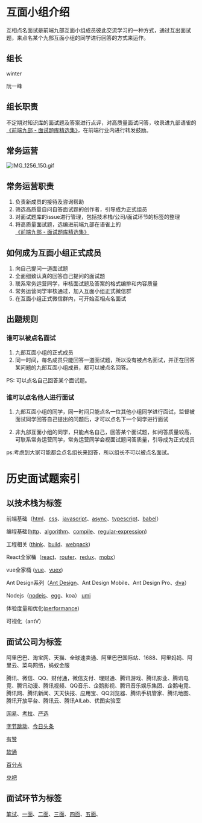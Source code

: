 # 互面小组介绍

互相点名面试是前端九部互面小组成员彼此交流学习的一种方式，通过互出面试题，来点名某个九部互面小组的同学进行回答的方式来运作。

## 组长

winter

阮一峰

## 组长职责

不定期对知识库的面试题及答案进行点评，对高质量面试问答，收录进九部语雀的 [《前端九部 - 面试题库精选集》](https://www.yuque.com/fe9/interview)，在前端行业内进行转发鼓励。


## 常务运营

![IMG_1256_150.gif](https://i.loli.net/2019/05/01/5cc8f036be9d8.gif)

## 常务运营职责

1. 负责新成员的接待及咨询帮助
2. 筛选高质量自问自答面试题的创作者，引导成为正式组员
3. 对面试题库的issue进行管理，包括技术栈/公司/面试环节的标签的整理
4. 将高质量面试题，选编进前端九部在语雀上的 [《前端九部 - 面试题库精选集》](https://www.yuque.com/fe9/interview)

 
## 如何成为互面小组正式成员

1. 向自己提问一道面试题
2. 全面细致认真的回答自己提问的面试题
3. 联系常务运营同学，审核面试题及答案的格式编排和内容质量
4. 常务运营同学审核通过，加入互面小组正式微信群
5. 在互面小组正式微信群内，可开始互相点名面试


## 出题规则

### 谁可以被点名面试

1. 九部互面小组的正式成员
2. 同一时间，每名成员只能回答一道面试题，所以没有被点名面试，并正在回答某问题的九部互面小组成员，都可以被点名回答。

PS: 可以点名自己回答某个面试题。

### 谁可以点名他人进行面试

1. 九部互面小组的同学，同一时间只能点名一位其他小组同学进行面试，监督被面试同学回答自己提出的问题后，才可以点名下一个同学进行面试

2. 非九部互面小组的同学，只能点名自己，回答某个面试题，如问答质量较高，可联系常务运营同学，常务运营同学会视面试题问答质量，引导成为正式成员

ps:考虑到大家可能都会点名组长来回答，所以组长不可以被点名面试。



# 历史面试题索引

## 以技术栈为标签


前端基础（[html](https://github.com/frontend9/fe9-interview/issues?q=is%3Aissue+is%3Aopen+label%3Ahtml)、[css](https://github.com/frontend9/fe9-interview/issues?q=is%3Aissue+is%3Aopen+label%3Acss)、[javascript](https://github.com/frontend9/fe9-interview/issues?q=is%3Aissue+is%3Aopen+label%3Ajavascript)、[async](https://github.com/frontend9/fe9-interview/issues?q=is%3Aissue+is%3Aopen+label%3Aasync)、[typescript](https://github.com/frontend9/fe9-interview/issues?q=is%3Aissue+is%3Aopen+label%3Atypescript)、[babel](https://github.com/frontend9/fe9-interview/issues?q=is%3Aissue+is%3Aopen+label%3Ababel)）

编程基础([http](https://github.com/frontend9/fe9-interview/issues?q=is%3Aissue+is%3Aopen+label%3Ahttp)、[algorithm](https://github.com/frontend9/fe9-interview/issues?q=is%3Aissue+is%3Aopen+label%3Aalgorithm)、[compile](https://github.com/frontend9/fe9-interview/issues?q=is%3Aissue+is%3Aopen+label%3Acompile)、[regular-expression](https://github.com/frontend9/fe9-interview/issues?q=is%3Aissue+is%3Aopen+label%3A%22Regular+Expression%22))

工程相关 ([think](https://github.com/frontend9/fe9-interview/issues?q=is%3Aissue+is%3Aopen+label%3Athink)、[build](https://github.com/frontend9/fe9-interview/issues?q=is%3Aissue+is%3Aopen+label%3Abuild)、[webpack](https://github.com/frontend9/fe9-interview/issues?q=is%3Aissue+is%3Aopen+label%3Awebpack))

React全家桶（[react](https://github.com/frontend9/fe9-interview/issues?q=is%3Aissue+is%3Aopen+label%3Areact)、[router](https://github.com/frontend9/fe9-interview/issues?q=is%3Aissue+is%3Aopen+label%3Arouter)、[redux](https://github.com/frontend9/fe9-interview/issues?q=is%3Aissue+is%3Aopen+label%3Aredux)、[mobx](https://github.com/frontend9/fe9-interview/issues?q=is%3Aissue+is%3Aopen+label%3Amobx)）

vue全家桶 ([vue](https://github.com/frontend9/fe9-interview/issues?q=is%3Aissue+is%3Aopen+label%3Avue)、[vuex](https://github.com/frontend9/fe9-interview/issues?q=is%3Aissue+is%3Aopen+label%3Avuex))

Ant Design系列（[Ant Design](https://github.com/frontend9/fe9-interview/issues?q=is%3Aissue+is%3Aopen+label%3Aant%20design)、Ant Design Mobile、Ant Design Pro、[dva](https://github.com/frontend9/fe9-interview/issues?q=is%3Aissue+is%3Aopen+label%3Adva)）

Nodejs（[nodejs](https://github.com/frontend9/fe9-interview/issues?q=is%3Aissue+is%3Aopen+label%3Anodejs)、[egg](https://github.com/frontend9/fe9-interview/issues?q=is%3Aissue+is%3Aopen+label%3Aegg)、koa）
[umi](https://github.com/frontend9/fe9-interview/issues?q=is%3Aissue+is%3Aopen+label%3Aumi)

体验度量和优化([performance](https://github.com/frontend9/fe9-interview/issues?q=is%3Aissue+is%3Aopen+label%3Aperformance))

可视化（antV）


## 面试公司为标签

阿里巴巴、淘宝网、天猫、全球速卖通、阿里巴巴国际站、1688、阿里妈妈、阿里云、菜鸟网络，蚂蚁金服 

腾讯、微信、QQ、财付通，微信支付、理财通、腾讯游戏、腾讯影业、腾讯电竞、腾讯动漫、腾讯视频、QQ音乐、企鹅影视、腾讯音乐娱乐集团、企鹅电竞、腾讯网、腾讯新闻、天天快报、应用宝、QQ浏览器、腾讯手机管家、腾讯地图、腾讯开放平台、腾讯云、腾讯AILab、优图实验室

[网易](https://github.com/frontend9/fe9-interview/labels/网易)、[考拉](https://github.com/frontend9/fe9-interview/labels/考拉)、[严选](https://github.com/frontend9/fe9-interview/labels/严选)

[字节跳动](https://github.com/frontend9/fe9-interview/labels/字节跳动)、[今日头条](https://github.com/frontend9/fe9-interview/labels/今日头条)

[有赞](https://github.com/frontend9/fe9-interview/labels/有赞)

[软通](https://github.com/frontend9/fe9-interview/labels/软通)

[百分点](https://github.com/frontend9/fe9-interview/labels/百分点)

[兑吧](https://github.com/frontend9/fe9-interview/labels/兑吧)



## 面试环节为标签


[笔试](https://github.com/frontend9/fe9-interview/labels/笔试)、[一面](https://github.com/frontend9/fe9-interview/labels/一面)、[二面](https://github.com/frontend9/fe9-interview/labels/二面)、[三面](https://github.com/frontend9/fe9-interview/labels/三面)、[四面](https://github.com/frontend9/fe9-interview/labels/四面)、[五面](https://github.com/frontend9/fe9-interview/labels/五面)、



